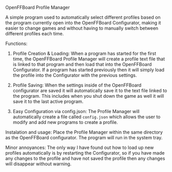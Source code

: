 OpenFFBoard Profile Manager

A simple program used to automatically select different profiles based on the program currently open into the OpenFFBoard Configurator, making it easier to change games and without having to manually switch between different profiles each time.

Functions:  
1) Profile Creation & Loading:
When a program has started for the first time, the OpenFFBoard Profile Manager will create a profile text file that is linked to that program and
then load that into the OpenFFBoard Configurator. If a program has started previously then it will simply load the profile into the Configurator with the previous settings. 

2) Profile Saving:
When the settings inside of the OpenFFBoard configurator are saved it will automatically save it to the text file linked to the program.
This includes when you shut down the game as well it will save it to the last active program.  

3) Easy Configuration via config.json:
The Profile Manager will automatically create a file called `config.json` which allows the user to modify and add new programs to create a profile. 

Instalation and usage:
Place the Profile Manager within the same directory as the OpenFFBoard configurator.
The program will run in the system tray. 

Minor annoyances:
The only way I have found out how to load up new profiles automatically is by restarting the Configurator, so if you have made any changes to the profile 
and have not saved the profile then any changes will disappear without warning.

